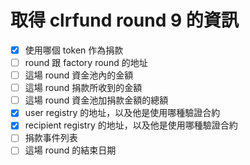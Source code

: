 # 取得 clrfund round 9 的資訊

- [x] 使用哪個 token 作為捐款
- [ ] round 跟 factory round 的地址
- [ ] 這場 round 資金池內的金額
- [ ] 這場 round 捐款所收到的金額
- [ ] 這場 round 資金池加捐款金額的總額
- [x] user registry 的地址，以及他是使用哪種驗證合約
- [x] recipient registry 的地址，以及他是使用哪種驗證合約
- [ ] 捐款事件列表
- [ ] 這場 round 的結束日期
